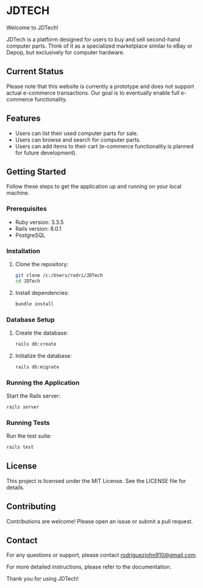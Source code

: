 # JDTECH

Welcome to JDTech!

JDTech is a platform designed for users to buy and sell second-hand computer parts. Think of it as a specialized marketplace similar to eBay or Depop, but exclusively for computer hardware.

## Current Status

Please note that this website is currently a prototype and does not support actual e-commerce transactions. Our goal is to eventually enable full e-commerce functionality.

## Features

- Users can list their used computer parts for sale.
- Users can browse and search for computer parts.
- Users can add items to their cart (e-commerce functionality is planned for future development).

## Getting Started

Follow these steps to get the application up and running on your local machine.

### Prerequisites

- Ruby version: 3.3.5
- Rails version: 8.0.1
- PostgreSQL

### Installation

1. Clone the repository:
    ```sh
    git clone /c:/Users/rodri/JDTech
    cd JDTech
    ```

2. Install dependencies:
    ```sh
    bundle install
    ```

### Database Setup

1. Create the database:
    ```sh
    rails db:create
    ```

2. Initialize the database:
    ```sh
    rails db:migrate
    ```

### Running the Application

Start the Rails server:
```sh
rails server
```

### Running Tests

Run the test suite:
```sh
rails test
```

## License

This project is licensed under the MIT License. See the LICENSE file for details.

## Contributing

Contributions are welcome! Please open an issue or submit a pull request.

## Contact

For any questions or support, please contact rodriguezjohn910@gmail.com.

For more detailed instructions, please refer to the documentation.

Thank you for using JDTech!
